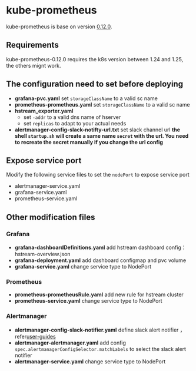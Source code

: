 # kube-prometheus

kube-prometheus is base on version
[0.12.0](!https://github.com/prometheus-operator/kube-prometheus).

## Requirements

kube-prometheus-0.12.0 requires the k8s version between 1.24 and 1.25, the
others mignt work.

## The configuration need to set before deploying

- **grafana-pvc.yaml** set `storageClassName` to a valid sc name
- **prometheus-prometheus.yaml** set `storageClassName` to a valid sc name
- **hstream_exporter.yaml**
  - set `-addr` to a valid dns name of hserver
  - set `replicas` to adapt to your actual needs
- **alertmanager-config-slack-notifty-url.txt** set slack channel url **the
  shell `startup.sh` will create a same name `secret` with the url. You need to
  recreate the secret manually if you change the url config**

## Expose service port

Modify the following service files to set the `nodePort` to expose service port

- alertmanager-service.yaml
- grafana-service.yaml
- prometheus-service.yaml

## Other modification files

### Grafana

- **grafana-dashboardDefinitions.yaml** add hstream dashboard
  config：hstream-overview.json
- **grafana-deployment.yaml** add dashboard configmap and pvc volume
- **grafana-service.yaml** change service type to NodePort

### Prometheus

- **prometheus-prometheusRule.yaml** add new rule for hstream cluster
- **prometheus-service.yaml** change service type to NodePort

### Alertmanager

- **alertmanager-config-slack-notifier.yaml** define slack alert notifier
  ，refer[user-guides](!https://github.com/prometheus-operator/prometheus-operator/blob/main/Documentation/user-guides/alerting.md)
- **alertmanager-alertmanager.yaml** add config
  `spec.alertmanagerConfigSelector.matchLabels` to select the slack alert
  notifier
- **alertmanager-service.yaml** change service type to NodePort
